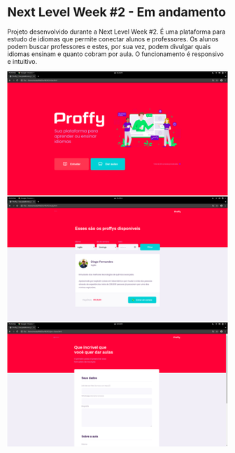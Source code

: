 # Next Level Week #2 - Em andamento

Projeto desenvolvido durante a Next Level Week #2. É uma plataforma para estudo de idiomas que permite conectar alunos e professores. Os alunos podem buscar
professores e estes, por sua vez, podem divulgar quais idiomas ensinam e quanto cobram por aula. O funcionamento é responsivo e intuitivo.

<img src="https://github.com/renatavillar/WebDev/blob/master/NLW2/Screenshot from 2020-08-06 21-52-42.png"/>

<img src="https://github.com/renatavillar/WebDev/blob/master/NLW2/Screenshot from 2020-08-06 21-53-04.png"/>

<img src="https://github.com/renatavillar/WebDev/blob/master/NLW2/Screenshot from 2020-08-06 22-13-02.png"/>
